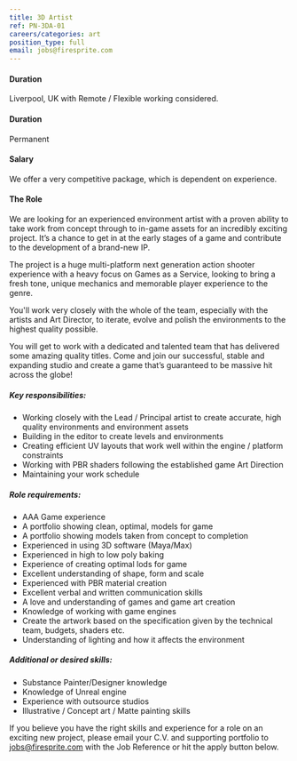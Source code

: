 ```yaml
---
title: 3D Artist
ref: PN-3DA-01
careers/categories: art
position_type: full
email: jobs@firesprite.com
---
```

#### Duration

Liverpool, UK with Remote / Flexible working considered.

#### Duration

Permanent

#### Salary

We offer a very competitive package, which is dependent on experience.

#### The Role

We are looking for an experienced environment artist with a proven ability to take work from concept through to in-game assets for an incredibly exciting project. It’s a chance to get in at the early stages of a game and contribute to the development of a brand-new IP. 

The project is a huge multi-platform next generation action shooter experience with a heavy focus on Games as a Service, looking to bring a fresh tone, unique mechanics and memorable player experience to the genre.

You'll work very closely with the whole of the team, especially with the artists and Art Director, to iterate, evolve and polish the environments to the highest quality possible.

You will get to work with a dedicated and talented team that has delivered some amazing quality titles. Come and join our successful, stable and expanding studio and create a game that’s guaranteed to be massive hit across the globe!

##### **Key responsibilities:**

* Working closely with the Lead / Principal artist to create accurate, high quality environments and environment assets
* Building in the editor to create levels and environments
* Creating efficient UV layouts that work well within the engine / platform constraints
* Working with PBR shaders following the established game Art Direction
* Maintaining your work schedule

##### **Role requirements:**

* AAA Game experience
* A portfolio showing clean, optimal, models for game
* A portfolio showing models taken from concept to completion
* Experienced in using 3D software (Maya/Max)
* Experienced in high to low poly baking
* Experience of creating optimal lods for game
* Excellent understanding of shape, form and scale
* Experienced with PBR material creation
* Excellent verbal and written communication skills
* A love and understanding of games and game art creation
* Knowledge of working with game engines
* Create the artwork based on the specification given by the technical team, budgets, shaders etc.
* Understanding of lighting and how it affects the environment

##### **Additional or desired skills:**

* Substance Painter/Designer knowledge
* Knowledge of Unreal engine
* Experience with outsource studios
* Illustrative / Concept art / Matte painting skills

If you believe you have the right skills and experience for a role on an exciting new project, please email your C.V. and supporting portfolio to jobs@firesprite.com with the Job Reference or hit the apply button below.